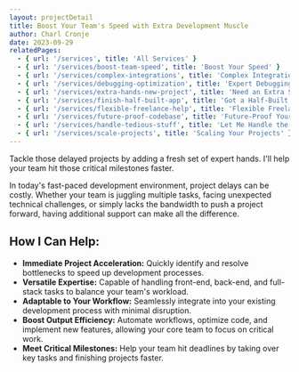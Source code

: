 ```yaml
---
layout: projectDetail
title: Boost Your Team's Speed with Extra Development Muscle
author: Charl Cronje
date: 2023-09-29
relatedPages:
  - { url: '/services', title: 'All Services' }
  - { url: '/services/boost-team-speed', title: 'Boost Your Speed' }
  - { url: '/services/complex-integrations', title: 'Complex Integrations' }
  - { url: '/services/debugging-optimization', title: 'Expert Debugging' } 
  - { url: '/services/extra-hands-new-project', title: 'Need an Extra Set of Hands?' } 
  - { url: '/services/finish-half-built-app', title: 'Got a Half-Built App?' } 
  - { url: '/services/flexible-freelance-help', title: 'Flexible Freelance Help' } 
  - { url: '/services/future-proof-codebase', title: 'Future-Proof Your Codebase' } 
  - { url: '/services/handle-tedious-stuff', title: 'Let Me Handle the Tedious Stuff' }     
  - { url: '/services/scale-projects', title: 'Scaling Your Projects' }   
---
```


Tackle those delayed projects by adding a fresh set of expert hands. I'll help your team hit those critical milestones faster.

In today's fast-paced development environment, project delays can be costly. Whether your team is juggling multiple tasks, facing unexpected technical challenges, or simply lacks the bandwidth to push a project forward, having additional support can make all the difference.

## How I Can Help:

- **Immediate Project Acceleration:** Quickly identify and resolve bottlenecks to speed up development processes.
- **Versatile Expertise:** Capable of handling front-end, back-end, and full-stack tasks to balance your team's workload.
- **Adaptable to Your Workflow:** Seamlessly integrate into your existing development process with minimal disruption.
- **Boost Output Efficiency:** Automate workflows, optimize code, and implement new features, allowing your core team to focus on critical work.
- **Meet Critical Milestones:** Help your team hit deadlines by taking over key tasks and finishing projects faster.